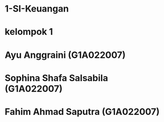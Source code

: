 # 1-SI-Keuangan
# kelompok 1
# Ayu Anggraini            (G1A022007)
# Sophina Shafa Salsabila  (G1A022007)
# Fahim Ahmad Saputra      (G1A022007)
